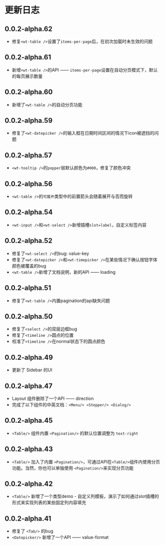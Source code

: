 # 更新日志
## 0.0.2-alpha.62
- 修复`<wt-table />`设置了`items-per-page`后，在初次加载时未生效的问题
## 0.0.2-alpha.61
- 新增`<wt-table />`的API —— `items-per-page`设置在自动分页模式下，默认的每页展示数量

## 0.0.2-alpha.60
- 新增了`<wt-table />`的自动分页功能

## 0.0.2-alpha.59
- 修复了`<wt-datepicker />`的输入框在日期时间区间的情况下icon被遮挡的问题

## 0.0.2-alpha.57
- `<wt-tooltip />`的`popper`层默认颜色为`#000`，修复了颜色冲突

## 0.0.2-alpha.56
- `<wt-table />`的`可展开`类型中的前置箭头会随着展开与否而旋转

## 0.0.2-alpha.54
- `<wt-input />`和`<wt-select />`新增插槽`slot=label`，自定义标签内容

## 0.0.2-alpha.52
- 修复了`<wt-select />`的bug: value-key
- 修复了`<wt-datepicker />`和`<wt-timepicker />`在某些情况下确认按钮字体颜色被覆盖的bug
- `<wt-table />`新增了文档说明，新的API —— loading

## 0.0.2-alpha.51
- 修复了`<wt-table />`内置pagination的api缺失问题

## 0.0.2-alpha.50
- 修复了`<select />`的双层边框bug
- 修复了`<timeline />`圆点的位置
- 校准了`<timeline />`在normal状态下的圆点颜色

## 0.0.2-alpha.49
- 更新了 Sidebar 的UI

## 0.0.2-alpha.47

- Layout 组件删除了一个API —— direction
- 完成了以下组件的中英文档：`<Menu/> <Stepper/> <Dialog/>`

## 0.0.2-alpha.45

- `<Table/>` 组件内置 `<Pagination/>` 的默认位置调整为 ```text-right```

## 0.0.2-alpha.43

- `<Table/>` 加入了内置 `<Pagination/>`，可通过API在`<Table/>`组件内使用分页功能。当然，你也可以单独使用 `<Pagination/>`来实现分页功能

## 0.0.2-alpha.42

- `<Table/>` 新增了一个类型demo - 自定义列模板，演示了如何通过slot插槽的形式来实现列表的某些固定列内容填充

## 0.0.2-alpha.41

- 修复了 `<Tab/>` 的bug
- `<Datepicker/>` 新增了一个API —— value-format
<!-- `2021-07-06`

#### Feature

- 增加 Menu 组件 lazy 属性，用于优化性能，懒加载子菜单项 [Ones](https://ones.sankuai.com/ones/product/4348/workItem/defect/detail/10984313)
- 增加 TabPane 组件 lazy 用于优化性能，当未激活时不挂载 pane 内元素
- 增加 Modal 组件 enable-click-through 属性，用于设置是否允许点击 Modal 下方元素 [TT](https://tt.sankuai.com/ticket/detail?id=40402170)

  ```
  $icon-font-path: '~@ss/wt-vue/packages/theme-chalk/fonts';
  @import "@ss/wt-vue/packages/theme-chalk/index.scss";
  ```

  改为

  ```
  $icon-font-path: '~@ss/wt-vue/components/theme-chalk/fonts';
  @import "@ss/wt-vue/components/theme-chalk/index.scss";
  ``` -->
